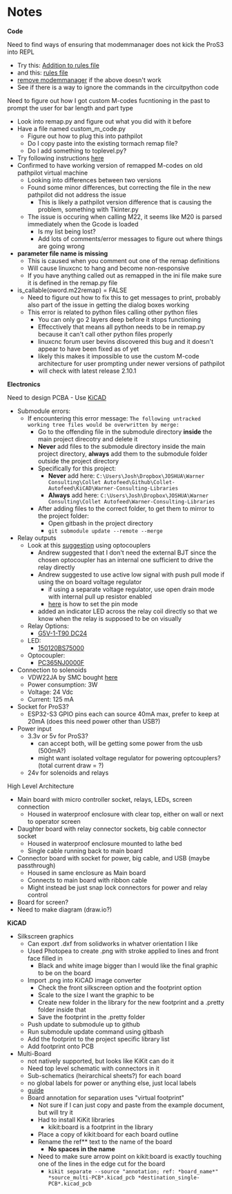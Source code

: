 # Notes

**Code**

Need to find ways of ensuring that modemmanager does not kick the ProS3 into REPL
- Try this: [Addition to rules file](https://www.metrel.si/support/confluence/mpd/en/software-troubleshooting/how-to-communicate-with-instruments-under-linux#:~:text=On%20most%20Linux%20distributions%20ModemManager,to%20use%20specific%20USB%20device)
- and this: [rules file](https://www.downtowndougbrown.com/2016/10/fix-for-usb-serial-port-being-opened-by-modemmanager-at-startup/)
- [remove modemmanager](https://superuser.com/questions/568502/usb-device-blocked-at-startup-by-modem-manager) if the above doesn't work
- See if there is a way to ignore the commands in the circuitpython code

Need to figure out how I got custom M-codes fucntioning in the past to prompt the user for bar length and part type
- Look into remap.py and figure out what you did with it before
- Have a file named custom_m_code.py
  - Figure out how to plug this into pathpilot
  - Do I copy paste into the existing tormach remap file?
  - Do I add something to toplevel.py?
- Try following instructions [here](https://forum.linuxcnc.org/20-g-code/33642-custom-m-code-python)
- Confirmed to have working version of remapped M-codes on old pathpilot virtual machine
  - Looking into differences between two versions
  - Found some minor differences, but correcting the file in the new pathpilot did not address the issue
    - This is likely a pathpilot version difference that is causing the problem, something with Tkinter.py
  - The issue is occuring when calling M22, it seems like M20 is parsed immediately when the Gcode is loaded
    - Is my list being lost?
    - Add lots of comments/error messages to figure out where things are going wrong
- **parameter file name is missing**
  - This is caused when you comment out one of the remap definitions
  - Will cause linuxcnc to hang and become non-responsive
  - If you have anything called out as remapped in the ini file make sure it is defined in the remap.py file
- is_callable(oword.m22remap) = FALSE
  - Need to figure out how to fix this to get messages to print, probably also part of the issue in getting the dialog boxes working
  - This error is related to python files calling other python files
    - You can only go 2 layers deep before it stops functioning
    - Effecctively that means all python needs to be in remap.py because it can't call other python files properly
    - linuxcnc forum user bevins discovered this bug and it doesn't appear to have been fixed as of yet
    - likely this makes it impossible to use the custom M-code architecture for user prompting under newer versions of pathpilot
    - will check with latest release 2.10.1

**Electronics**

Need to design PCBA - Use [KiCAD](https://www.kicad.org/)
- Submodule errors:
  - If encountering this error message: `The following untracked working tree files would be overwritten by merge:`
    - Go to the offending file in the submodule directory **inside** the main project direcotry and delete it
    - **Never** add files to the submodule directory inside the main project directory, **always** add them to the submodule folder outside the project directory
    - Specifically for this project:
      - **Never** add here: `C:\Users\Josh\Dropbox\JOSHUA\Warner Consulting\Collet Autofeed\Github\Collet-Autofeed\KiCAD\Warner-Consulting-Libraries`
      - **Always** add here: `C:\Users\Josh\Dropbox\JOSHUA\Warner Consulting\Collet Autofeed\Warner-Consulting-Libraries`
    - After adding files to the correct folder, to get them to mirror to the project folder:
      - Open gitbash in the project directory
      - `git submodule update --remote --merge`
- Relay outputs
  - Look at this [suggestion](https://electronics.stackexchange.com/questions/449872/relay-control-by-using-microcontroller) using optocouplers
    - Andrew suggested that I don't need the external BJT since the chosen optocoupler has an internal one sufficient to drive the relay directly
    - Andrew suggested to use active low signal with push pull mode if using the on board voltage regulator
      - if using a separate voltage regulator, use open drain mode with internal pull up resistor enabled
      - [here](https://docs.circuitpython.org/en/latest/shared-bindings/digitalio/index.html) is how to set the pin mode
    - added an indicator LED across the relay coil directly so that we know when the relay is supposed to be on visually
  - Relay Options:
    - [G5V-1-T90 DC24](https://www.digikey.com/en/products/detail/omron-electronics-inc-emc-div/G5V-1-T90-DC24/6650357)
  - LED:
    - [150120BS75000](https://www.digikey.com/en/products/detail/w%C3%BCrth-elektronik/150120BS75000/4489933)
  - Optocoupler:
    - [PC365NJ0000F](https://www.digikey.com/en/products/detail/sharp-socle-technology/PC365NJ0000F/720501)
- Connection to solenoids
  - VDW22JA by SMC bought [here](https://us.misumi-ec.com/vona2/detail/221006494761/?HissuCode=VDW22JA&PNSearch=VDW22JA&searchFlow=results2type&KWSearch=VDW22JA&Tab=catalog&curSearch=%7b%22field%22%3a%22%40search%22%2c%22seriesCode%22%3a%22221006494761%22%2c%22innerCode%22%3a%22%22%2c%22sort%22%3a1%2c%22specSortFlag%22%3a0%2c%22allSpecFlag%22%3a0%2c%22page%22%3a1%2c%22pageSize%22%3a%2260%22%2c%2200000030955%22%3a%22b%22%2c%2200000030968%22%3a%22g%22%2c%2200000030971%22%3a%22b%22%2c%2200000030965%22%3a%22mdm00000000000003%22%2c%22SP910002396%22%3a%22mdm00000000000006%22%2c%22SP910002397%22%3a%22mdm00000000000001%22%2c%22SP910002399%22%3a%22mdm00000000000001%22%2c%22SP910002400%22%3a%22mdm00000000000001%22%2c%22SP910002401%22%3a%22mdm00000000000001%22%2c%22SP910002402%22%3a%22mdm00000000000001%22%2c%22fixedInfo%22%3a%22innerCode%3aMDM00012160730%7c19%22%7d)
  - Power consumption: 3W
  - Voltage: 24 Vdc
  - Current: 125 mA
- Socket for ProS3?
  - ESP32-S3 GPIO pins each can source 40mA max, prefer to keep at 20mA (does this need power other than USB?)
- Power input
  - 3.3v or 5v for ProS3?
    - can accept both, will be getting some power from the usb (500mA?)
    - might want isolated voltage regulator for powering optcouplers? (total current draw = ?)
  - 24v for solenoids and relays

High Level Architecture
- Main board with micro controller socket, relays, LEDs, screen connection
  - Housed in waterproof enclosure with clear top, either on wall or next to operator screen
- Daughter board with relay connector sockets, big cable connector socket
  - Housed in waterproof enclosure mounted to lathe bed
  - Single cable running back to main board
- Connector board with socket for power, big cable, and USB (maybe passthrough)
  - Housed in same enclosure as Main board
  - Connects to main board with ribbon cable
  - Might instead be just snap lock connectors for power and relay control 
- Board for screen?
- Need to make diagram (draw.io?)

**KiCAD**
- Silkscreen graphics
  - Can export .dxf from solidworks in whatver orientation I like
  - Used Photopea to create .png with stroke applied to lines and front face filled in
    - Black and white image bigger than I would like the final graphic to be on the board
  - Import .png into KiCAD image converter
    - Check the front silkscreen option and the footprint option
    - Scale to the size I want the graphic to be
    - Create new folder in the library for the new footprint and a .pretty folder inside that
    - Save the footprint in the .pretty folder
  - Push update to submodule up to github
  - Run submodule update command using gitbash
  - Add the footprint to the project specific library list
  - Add footprint onto PCB
- Multi-Board
  - not natively supported, but looks like KiKit can do it
  - Need top level schematic with connectors in it
  - Sub-schematics (heirarchical sheets?) for each board
  - no global labels for power or anything else, just local labels
  - [guide](https://yaqwsx.github.io/KiKit/v1.4/multiboard/#multi-board-workflow-with-kikit)
  - Board annotation for separation uses "virtual footprint"
    - Not sure if I can just copy and paste from the example document, but will try it
    - Had to install KiKit libraries
      - kikit:board is a footprint in the library
    - Place a copy of kikit:board for each board outline
    - Rename the ref** text to the name of the board
      - **No spaces in the name**
    - Need to make sure arrow point on kikit:board is exactly touching one of the lines in the edge cut for the board
      - `kikit separate --source "annotation; ref: *board_name*" *source_multi-PCB*.kicad_pcb *destination_single-PCB*.kicad_pcb`
